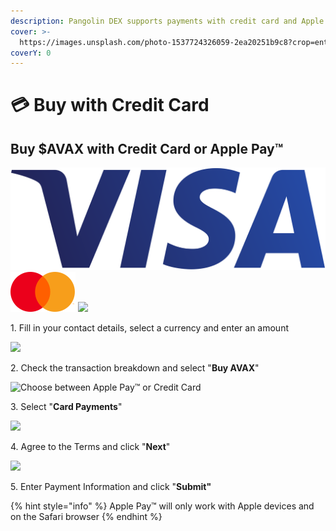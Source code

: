 ```yaml
---
description: Pangolin DEX supports payments with credit card and Apple Pay™
cover: >-
  https://images.unsplash.com/photo-1537724326059-2ea20251b9c8?crop=entropy&cs=srgb&fm=jpg&ixid=MnwxOTcwMjR8MHwxfHNlYXJjaHw2fHxjcmVkaXQlMjBjYXJkfGVufDB8fHx8MTYzNTg3MTM1OQ&ixlib=rb-1.2.1&q=85
coverY: 0
---
```


# 💳 Buy with Credit Card

## Buy $AVAX with Credit Card or Apple Pay™

![](../../.gitbook/assets/visa-logo.png) ![](../../.gitbook/assets/mc-logo-52.svg) ![](../../.gitbook/assets/Apple\_Pay\_Mark\_RGB\_041619.fe4f01ad.svg)



1\. Fill in your contact details, select a currency and enter an amount

![](../../.gitbook/assets/cc.png)

2\. Check the transaction breakdown and select "**Buy AVAX**"

![Choose between Apple Pay™ or Credit Card](../../.gitbook/assets/cc1.png)

3\. Select "**Card Payments**"

![](../../.gitbook/assets/cc2.png)

4\. Agree to the Terms and click "**Next**"

![](../../.gitbook/assets/cc3.png)

5\. Enter Payment Information and click "**Submit"**

{% hint style="info" %}
Apple Pay™ will only work with Apple devices and on the Safari browser
{% endhint %}
